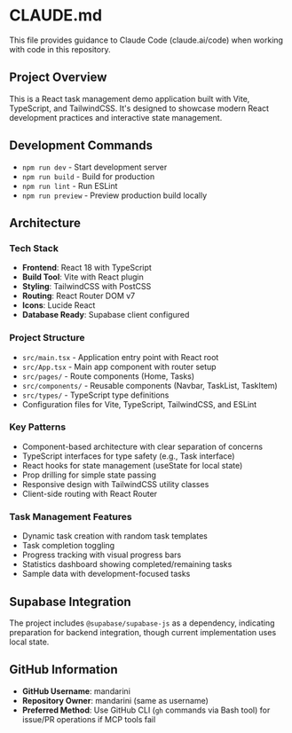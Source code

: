 # CLAUDE.md

This file provides guidance to Claude Code (claude.ai/code) when working with code in this repository.

## Project Overview

This is a React task management demo application built with Vite, TypeScript, and TailwindCSS. It's designed to showcase modern React development practices and interactive state management.

## Development Commands

- `npm run dev` - Start development server
- `npm run build` - Build for production
- `npm run lint` - Run ESLint
- `npm run preview` - Preview production build locally

## Architecture

### Tech Stack
- **Frontend**: React 18 with TypeScript
- **Build Tool**: Vite with React plugin
- **Styling**: TailwindCSS with PostCSS
- **Routing**: React Router DOM v7
- **Icons**: Lucide React
- **Database Ready**: Supabase client configured

### Project Structure
- `src/main.tsx` - Application entry point with React root
- `src/App.tsx` - Main app component with router setup
- `src/pages/` - Route components (Home, Tasks)
- `src/components/` - Reusable components (Navbar, TaskList, TaskItem)
- `src/types/` - TypeScript type definitions
- Configuration files for Vite, TypeScript, TailwindCSS, and ESLint

### Key Patterns
- Component-based architecture with clear separation of concerns
- TypeScript interfaces for type safety (e.g., Task interface)
- React hooks for state management (useState for local state)
- Prop drilling for simple state passing
- Responsive design with TailwindCSS utility classes
- Client-side routing with React Router

### Task Management Features
- Dynamic task creation with random task templates
- Task completion toggling
- Progress tracking with visual progress bars
- Statistics dashboard showing completed/remaining tasks
- Sample data with development-focused tasks

## Supabase Integration

The project includes `@supabase/supabase-js` as a dependency, indicating preparation for backend integration, though current implementation uses local state.

## GitHub Information

  - **GitHub Username**: mandarini
  - **Repository Owner**: mandarini (same as username)
  - **Preferred Method**: Use GitHub CLI (`gh` commands via Bash tool) for issue/PR operations if
  MCP tools fail